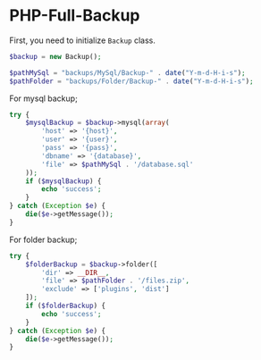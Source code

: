 # PHP-Full-Backup

First, you need to initialize `Backup` class.

```php
$backup = new Backup();
```


```php
$pathMySql = "backups/MySql/Backup-" . date("Y-m-d-H-i-s");
$pathFolder = "backups/Folder/Backup-" . date("Y-m-d-H-i-s");
```

For mysql backup;
```php
try {
    $mysqlBackup = $backup->mysql(array(
        'host' => '{host}',
        'user' => '{user}',
        'pass' => '{pass}',
        'dbname' => '{database}',
        'file' => $pathMySql . '/database.sql'
    ));
    if ($mysqlBackup) {
        echo 'success';
    }
} catch (Exception $e) {
    die($e->getMessage());
}

```

For folder backup;
```php
try {
    $folderBackup = $backup->folder([
        'dir' => __DIR__,
        'file' => $pathFolder . '/files.zip',
        'exclude' => ['plugins', 'dist']
    ]);
    if ($folderBackup) {
        echo 'success';
    }
} catch (Exception $e) {
    die($e->getMessage());
}

```
